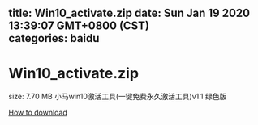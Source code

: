
title: Win10_activate.zip
date: Sun Jan 19 2020 13:39:07 GMT+0800 (CST)    
categories: baidu
---

# Win10_activate.zip
size: 7.70 MB
 小马win10激活工具(一键免费永久激活工具)v1.1 绿色版
 

[How to download](https://bpcam.bemobtrk.com/go/2ceec3aa-1ca2-46d6-b9ff-aaa5c184517c?jno=4577)